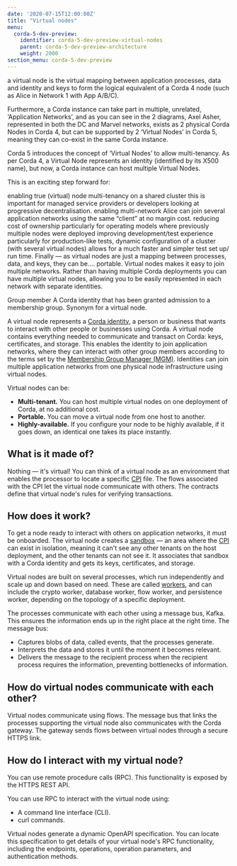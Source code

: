 ```yaml
---
date: '2020-07-15T12:00:00Z'
title: "Virtual nodes"
menu:
  corda-5-dev-preview:
    identifier: corda-5-dev-preview-virtual-nodes
    parent: corda-5-dev-preview-architecture
    weight: 2000
section_menu: corda-5-dev-preview
---
```

a virtual node is the virtual mapping between application processes, data and identity and keys to form the logical equivalent of a Corda 4 node (such as Alice in Network 1 with App A/B/C).

Furthermore, a Corda instance can take part in multiple, unrelated, ‘Application Networks’, and as you can see in the 2 diagrams, Axel Asher, represented in both the DC and Marvel networks, exists as 2 physical Corda Nodes in Corda 4, but can be supported by 2 ‘Virtual Nodes’ in Corda 5, meaning they can co-exist in the same Corda instance.

Corda 5 introduces the concept of ‘Virtual Nodes’ to allow multi-tenancy. As per Corda 4, a Virtual Node represents an identity (identified by its X500 name), but now, a Corda instance can host multiple Virtual Nodes.

This is an exciting step forward for:

enabling true (virtual) node multi-tenancy on a shared cluster
 this is important for managed service providers or developers looking at progressive decentralisation.
enabling multi-network
 Alice can join several application networks using the same “client” at no margin cost.
reducing cost of ownership
 particularly for operating models where previously multiple nodes were deployed
improving development/test experience
 particularly for production-like tests, dynamic configuration of a cluster (with several virtual nodes) allows for a much faster and simpler test set up/ run time.
Finally — as virtual nodes are just a mapping between processes, data, and keys, they can be…. portable.
Virtual nodes makes it easy to join multiple networks. Rather than having multiple Corda deployments you can have multiple virtual nodes, allowing you to be easily represented in each network with separate identities.

Group member
A Corda identity that has been granted admission to a membership group. Synonym for a virtual node.

A virtual node represents a [Corda identity](#corda-identities), a person or business that wants to interact with other people or businesses using Corda. A virtual node contains everything needed to communicate and transact on Corda: keys, certificates, and storage. This enables the identity to join application networks, where they can interact with other group members according to the terms set by the [Membership Group Manager (MGM)](../mgm/overview.html). Identities can join multiple application networks from one physical node infrastructure using virtual nodes.

Virtual nodes can be:
* **Multi-tenant.** You can host multiple virtual nodes on one deployment of Corda, at no additional cost.
* **Portable.** You can move a virtual node from one host to another.
* **Highly-available.** If you configure your node to be highly available, if it goes down, an identical one takes its place instantly.

## What is it made of?
Nothing — it's virtual! You can think of a virtual node as an environment that enables the processor to locate a specific [CPI](#package-installer-cpi) file. The flows associated with the CPI let the virtual node communicate with others. The contracts define that virtual node's rules for verifying transactions.

## How does it work?
To get a node ready to interact with others on application networks, it must be onboarded. The virtual node creates a [sandbox](#sandboxes) — an area where the [CPI](#package-installer-cpi) can exist in isolation, meaning it can't see any other tenants on the host deployment, and the other tenants can not see it. It associates that sandbox with a Corda identity and gets its keys, certificates, and storage.

Virtual nodes are built on several processes, which run independently and scale up and down based on need. These are called [workers](#workers), and can include the crypto worker, database worker, flow worker, and persistence worker, depending on the topology of a specific deployment.

The processes communicate with each other using a message bus, Kafka. This ensures the information ends up in the right place at the right time. The message bus:
* Captures blobs of data, called events, that the processes generate.
* Interprets the data and stores it until the moment it becomes relevant.
* Delivers the message to the recipient process when the recipient process requires the information, preventing bottlenecks of information.

## How do virtual nodes communicate with each other?
Virtual nodes communicate using flows. The message bus that links the processes supporting the virtual node also communicates with the Corda gateway. The gateway sends flows between virtual nodes through a secure HTTPS link.

## How do I interact with my virtual node?
You can use remote procedure calls (RPC). This functionality is exposed by the HTTPS REST API.

You can use RPC to interact with the virtual node using:
* A command line interface (CLI).
* curl commands.

Virtual nodes generate a dynamic OpenAPI specification. You can locate this specification to get details of your virtual node's RPC functionality, including the endpoints, operations, operation parameters, and authentication methods.
